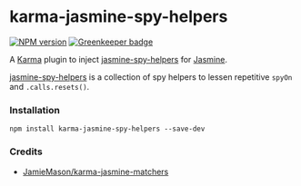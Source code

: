 # karma-jasmine-spy-helpers
[![NPM version](http://img.shields.io/npm/v/karma-jasmine-spy-helpers.svg?style=flat-square)](https://www.npmjs.com/package/karma-jasmine-spy-helpers) [![Greenkeeper badge](https://badges.greenkeeper.io/geoffdutton/karma-jasmine-spy-helpers.svg)](https://greenkeeper.io/)

A [Karma](http://karma-runner.github.io/) plugin to inject [jasmine-spy-helpers](https://github.com/geoffdutton/jasmine-spy-helpers) for [Jasmine](http://jasmine.github.io/).

[jasmine-spy-helpers](https://github.com/geoffdutton/jasmine-spy-helpers) is a collection of spy helpers to lessen repetitive `spyOn` and `.calls.resets()`.


### Installation

```
npm install karma-jasmine-spy-helpers --save-dev
```

### Credits
- [JamieMason/karma-jasmine-matchers](https://github.com/JamieMason/karma-jasmine-matchers)
